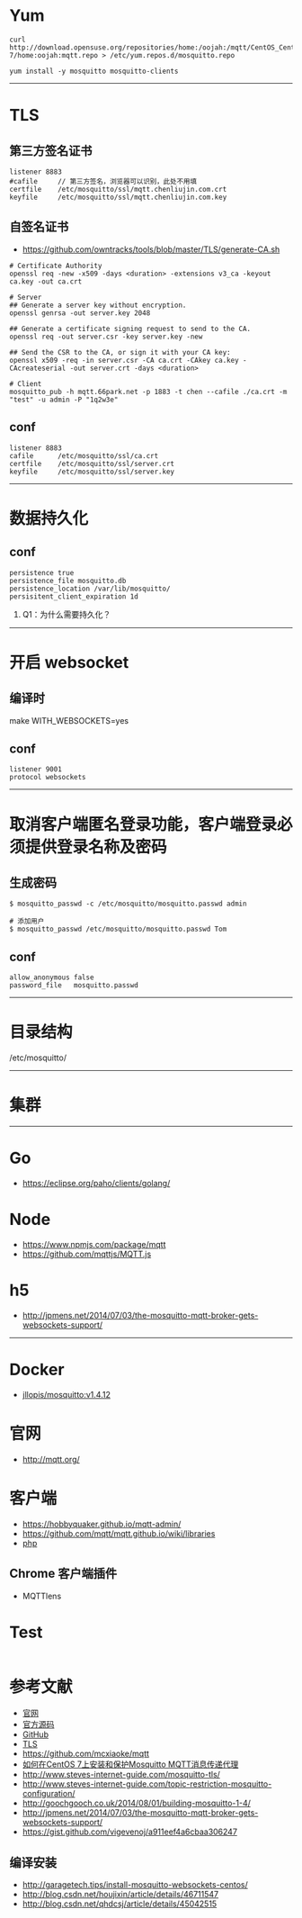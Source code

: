# Yum

```
curl http://download.opensuse.org/repositories/home:/oojah:/mqtt/CentOS_CentOS-7/home:oojah:mqtt.repo > /etc/yum.repos.d/mosquitto.repo

yum install -y mosquitto mosquitto-clients
```

---

# TLS

## 第三方签名证书

```
listener 8883
#cafile 	// 第三方签名，浏览器可以识别，此处不用填
certfile 	/etc/mosquitto/ssl/mqtt.chenliujin.com.crt
keyfile 	/etc/mosquitto/ssl/mqtt.chenliujin.com.key

```


## 自签名证书
- https://github.com/owntracks/tools/blob/master/TLS/generate-CA.sh

```
# Certificate Authority 
openssl req -new -x509 -days <duration> -extensions v3_ca -keyout ca.key -out ca.crt

# Server
## Generate a server key without encryption.
openssl genrsa -out server.key 2048

## Generate a certificate signing request to send to the CA.
openssl req -out server.csr -key server.key -new

## Send the CSR to the CA, or sign it with your CA key:
openssl x509 -req -in server.csr -CA ca.crt -CAkey ca.key -CAcreateserial -out server.crt -days <duration>

# Client
mosquitto_pub -h mqtt.66park.net -p 1883 -t chen --cafile ./ca.crt -m "test" -u admin -P "1q2w3e"
```

## conf
```
listener 8883
cafile 		/etc/mosquitto/ssl/ca.crt
certfile 	/etc/mosquitto/ssl/server.crt
keyfile 	/etc/mosquitto/ssl/server.key
```



---

# 数据持久化

## conf
```
persistence true
persistence_file mosquitto.db
persistence_location /var/lib/mosquitto/
persisitent_client_expiration 1d
```

1. Q1：为什么需要持久化？

---

# 开启 websocket

## 编译时
make WITH_WEBSOCKETS=yes

## conf
```
listener 9001 
protocol websockets
```

---

# 取消客户端匿名登录功能，客户端登录必须提供登录名称及密码 

## 生成密码
```
$ mosquitto_passwd -c /etc/mosquitto/mosquitto.passwd admin 

# 添加用户
$ mosquitto_passwd /etc/mosquitto/mosquitto.passwd Tom 
```

## conf
```
allow_anonymous false
password_file 	mosquitto.passwd
```

---

# 目录结构
/etc/mosquitto/


---

# 集群

---

# Go
- https://eclipse.org/paho/clients/golang/

# Node
- https://www.npmjs.com/package/mqtt
- https://github.com/mqttjs/MQTT.js

# h5
- http://jpmens.net/2014/07/03/the-mosquitto-mqtt-broker-gets-websockets-support/

---

# Docker
- [jllopis/mosquitto:v1.4.12](https://hub.docker.com/r/jllopis/mosquitto/~/dockerfile/)


# 官网
- http://mqtt.org/


# 客户端
- https://hobbyquaker.github.io/mqtt-admin/
- https://github.com/mqtt/mqtt.github.io/wiki/libraries
- [php](https://github.com/bluerhinos/phpMQTT)

## Chrome 客户端插件
- MQTTlens

# Test

```
```



# 参考文献
- [官网](http://mosquitto.org/)
- [官方源码](https://mosquitto.org/files/source/)
- [GitHub](https://github.com/eclipse/mosquitto)
- [TLS](https://mosquitto.org/man/mosquitto-tls-7.html)
- https://github.com/mcxiaoke/mqtt
- [如何在CentOS 7上安装和保护Mosquitto MQTT消息传递代理](https://www.howtoing.com/how-to-install-and-secure-the-mosquitto-mqtt-messaging-broker-on-centos-7/)
- http://www.steves-internet-guide.com/mosquitto-tls/
- http://www.steves-internet-guide.com/topic-restriction-mosquitto-configuration/
- http://goochgooch.co.uk/2014/08/01/building-mosquitto-1-4/
- http://jpmens.net/2014/07/03/the-mosquitto-mqtt-broker-gets-websockets-support/
- https://gist.github.com/vigevenoj/a911eef4a6cbaa306247


## 编译安装
- http://garagetech.tips/install-mosquitto-websockets-centos/
- http://blog.csdn.net/houjixin/article/details/46711547
- http://blog.csdn.net/qhdcsj/article/details/45042515
